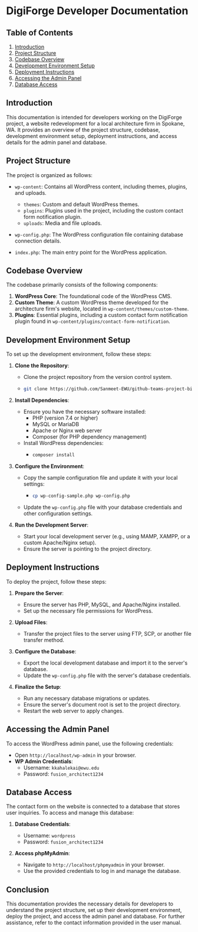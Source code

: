 # DigiForge Developer Documentation

## Table of Contents
1. [Introduction](#introduction)
2. [Project Structure](#project-structure)
3. [Codebase Overview](#codebase-overview)
4. [Development Environment Setup](#development-environment-setup)
5. [Deployment Instructions](#deployment-instructions)
6. [Accessing the Admin Panel](#accessing-the-admin-panel)
7. [Database Access](#database-access)

## Introduction
This documentation is intended for developers working on the DigiForge project, a website redevelopment for a local architecture firm in Spokane, WA. It provides an overview of the project structure, codebase, development environment setup, deployment instructions, and access details for the admin panel and database.

## Project Structure
The project is organized as follows:
- `wp-content`: Contains all WordPress content, including themes, plugins, and uploads.
  - `themes`: Custom and default WordPress themes.
  - `plugins`: Plugins used in the project, including the custom contact form notification plugin.
  - `uploads`: Media and file uploads.

- `wp-config.php`: The WordPress configuration file containing database connection details.
- `index.php`: The main entry point for the WordPress application.

## Codebase Overview
The codebase primarily consists of the following components:
1. **WordPress Core**: The foundational code of the WordPress CMS.
2. **Custom Theme**: A custom WordPress theme developed for the architecture firm's website, located in `wp-content/themes/custom-theme`.
3. **Plugins**: Essential plugins, including a custom contact form notification plugin found in `wp-content/plugins/contact-form-notification`.

## Development Environment Setup
To set up the development environment, follow these steps:

1. **Clone the Repository**:
   - Clone the project repository from the version control system.
   - ```sh
     git clone https://github.com/Sanmeet-EWU/github-teams-project-bid-digiforge
     ```

2. **Install Dependencies**:
   - Ensure you have the necessary software installed:
     - PHP (version 7.4 or higher)
     - MySQL or MariaDB
     - Apache or Nginx web server
     - Composer (for PHP dependency management)
   - Install WordPress dependencies:
     - ```sh
       composer install
       ```

3. **Configure the Environment**:
   - Copy the sample configuration file and update it with your local settings:
     - ```sh
       cp wp-config-sample.php wp-config.php
       ```
   - Update the `wp-config.php` file with your database credentials and other configuration settings.

4. **Run the Development Server**:
   - Start your local development server (e.g., using MAMP, XAMPP, or a custom Apache/Nginx setup).
   - Ensure the server is pointing to the project directory.

## Deployment Instructions
To deploy the project, follow these steps:

1. **Prepare the Server**:
   - Ensure the server has PHP, MySQL, and Apache/Nginx installed.
   - Set up the necessary file permissions for WordPress.

2. **Upload Files**:
   - Transfer the project files to the server using FTP, SCP, or another file transfer method.

3. **Configure the Database**:
   - Export the local development database and import it to the server's database.
   - Update the `wp-config.php` file with the server's database credentials.

4. **Finalize the Setup**:
   - Run any necessary database migrations or updates.
   - Ensure the server's document root is set to the project directory.
   - Restart the web server to apply changes.

## Accessing the Admin Panel
To access the WordPress admin panel, use the following credentials:
- Open `http://localhost/wp-admin` in your browser.
- **WP Admin Credentials**:
  - Username: `kkahalekai@ewu.edu`
  - Password: `fusion_architect1234`

## Database Access
The contact form on the website is connected to a database that stores user inquiries. To access and manage this database:

1. **Database Credentials**:
   - Username: `wordpress`
   - Password: `fusion_architect1234`

2. **Access phpMyAdmin**:
   - Navigate to `http://localhost/phpmyadmin` in your browser.
   - Use the provided credentials to log in and manage the database.

## Conclusion
This documentation provides the necessary details for developers to understand the project structure, set up their development environment, deploy the project, and access the admin panel and database. For further assistance, refer to the contact information provided in the user manual.